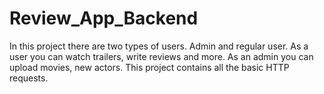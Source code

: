 # Review_App_Backend
 
In this project there are two types of users. Admin and regular user. As a user you can watch trailers, write reviews and more. As an admin you can upload movies, new actors. This project contains all the basic HTTP requests.
